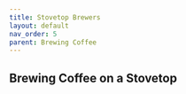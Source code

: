 ```yaml
---
title: Stovetop Brewers
layout: default
nav_order: 5
parent: Brewing Coffee
---
```


## Brewing Coffee on a Stovetop

